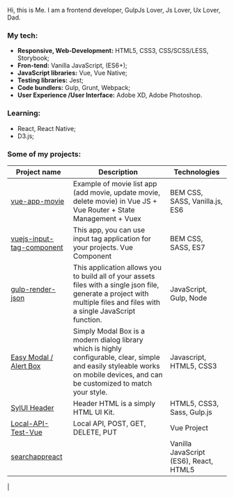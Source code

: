 
Hi, this is Me. I am a frontend developer, GulpJs Lover, Js Lover, Ux Lover, Dad.


###  My tech:

- **Responsive, Web-Development:** HTML5, CSS3, CSS/SCSS/LESS, Storybook;
- **Fron-tend:** Vanilla JavaScript, (ES6+);
- **JavaScript libraries:** Vue, Vue Native;
- **Testing libraries:** Jest;
- **Code bundlers:** Gulp, Grunt, Webpack;
- **User Experience /User Interface:** Adobe XD, Adobe Photoshop.

###  Learning:
- React, React Native;
- D3.js;

### Some of my projects:

| Project name        | Description          | Technologies  |
| ------------- | ------------- | ----- |
| [vue-app-movie](https://github.com/ysndmr/vue-app-movie) | Example of movie list app (add movie, update movie, delete movie) in Vue JS + Vue Router + State Management + Vuex | BEM CSS, SASS, Vanilla.js, ES6
| [vuejs-input-tag-component](https://github.com/ysndmr/vue-input-tag-app) | This app, you can use input tag application for your projects. Vue Component | BEM CSS, SASS, ES7
| [gulp-render-json](https://github.com/ysndmr/gulp-render-json) | This application allows you to build all of your assets files with a single json file, generate a project with multiple files and files with a single JavaScript function. | JavaScript, Gulp, Node |
| [Easy Modal / Alert Box](https://github.com/ysndmr/easy-modal-alert-box) | Simply Modal Box is a modern dialog library which is highly configurable, clear, simple and easily styleable works on mobile devices, and can be customized to match your style. | Javascript, HTML5, CSS3 |
| [SylUI Header](https://github.com/ysndmr/SylUI-Header) | Header HTML is a simply HTML UI Kit. | HTML5, CSS3, Sass, Gulp.js |
| [Local-API-Test-Vue](https://github.com/ysndmr/Local-API-Test) | Local API, POST, GET, DELETE, PUT | Vue Project |
| [searchappreact](https://github.com/ysndmr/searchappreact) |  | Vanilla JavaScript (ES6), React, HTML5 |
|


